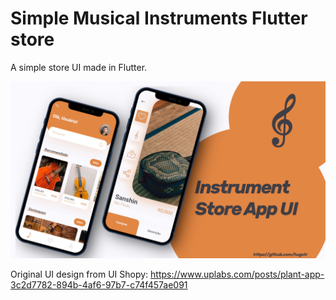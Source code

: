 # Simple Musical Instruments Flutter store

A simple store UI made in Flutter. 

![alt text](https://github.com/hugstr/hStoreFlutter/blob/main/done_mockup.png?raw=true)

Original UI design from UI Shopy: https://www.uplabs.com/posts/plant-app-3c2d7782-894b-4af6-97b7-c74f457ae091
